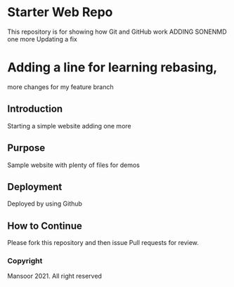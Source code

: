 # Starter Web Repo

This repository is for showing how Git and GitHub work
ADDING SONENMD
one more
Updating a fix
# Adding a line for learning rebasing,
more changes for my feature branch
## Introduction 

Starting a simple website
adding one more

## Purpose

Sample website with plenty of files for demos

## Deployment

Deployed by using Github

## How to Continue

Please fork this repository and then issue Pull requests for review.

### Copyright

Mansoor 2021. All right reserved